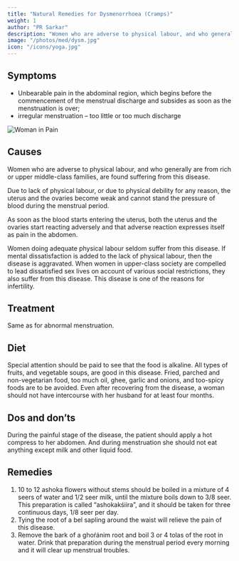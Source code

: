 ```yaml
---
title: "Natural Remedies for Dysmenorrhoea (Cramps)"
weight: 1
author: "PR Sarkar"
description: "Women who are adverse to physical labour, and who generally are from rich or upper middle-class families, are found suffering from this disease"
image: "/photos/med/dysm.jpg"
icon: "/icons/yoga.jpg"
---
```




## Symptoms

- Unbearable pain in the abdominal region, which begins before the commencement of the menstrual discharge and subsides as soon as the menstruation is over; 
- irregular menstruation – too little or too much discharge


![Woman in Pain](/photos/med/dysm.jpg)

## Causes

Women who are adverse to physical labour, and who generally are from rich or upper middle-class families, are found suffering from this disease. 

Due to lack of physical labour, or due to physical debility for any reason, the uterus and the ovaries become weak and cannot stand the pressure of blood during the menstrual period. 

As soon as the blood starts entering the uterus, both the uterus and the ovaries start reacting adversely and that adverse reaction expresses itself as pain in the abdomen.

Women doing adequate physical labour seldom suffer from this disease. If mental dissatisfaction is added to the lack of physical labour, then the disease is aggravated. When women in upper-class society are compelled to lead dissatisfied sex lives on account of various social restrictions, they also suffer from this disease. This disease is one of the reasons for infertility.


## Treatment 

Same as for abnormal menstruation.


## Diet

Special attention should be paid to see that the food is alkaline. All types of fruits, and vegetable soups, are good in this disease. Fried, parched and non-vegetarian food, too much oil, ghee, garlic and onions, and too-spicy foods are to be avoided. Even after recovering from the disease, a woman should not have intercourse with her husband for at least four months.

## Dos and don’ts

During the painful stage of the disease, the patient should apply a hot compress to her abdomen. And during menstruation she should not eat anything except milk and other liquid food.

## Remedies

1. 10 to 12 ashoka flowers without stems should be boiled in a mixture of 4 seers of water and 1/2 seer milk, until the mixture boils down to 3/8 seer. This preparation is called “ashokakśiira”, and it should be taken for three continuous days, 1/8 seer per day.
2. Tying the root of a bel sapling around the waist will relieve the pain of this disease.
3. Remove the bark of a ghoŕánim root and boil 3 or 4 tolas of the root in water. Drink that preparation during the menstrual period every morning and it will clear up menstrual troubles.
